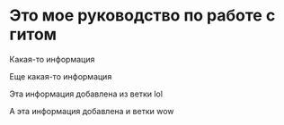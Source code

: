 # Это мое руководство по работе с гитом

Какая-то информация

Еще какая-то информация

Эта информация добавлена из ветки lol

А эта информация добавлена и ветки wow